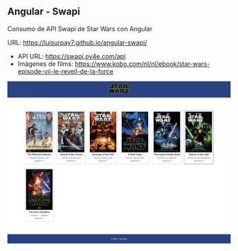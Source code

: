 ## Angular - Swapi

Consumo de API Swapi de Star Wars con Angular

URL: https://luisurpay7.github.io/angular-swapi/

- API URL: https://swapi.py4e.com/api
- Imágenes de films: https://www.kobo.com/nl/nl/ebook/star-wars-episode-vii-le-reveil-de-la-force

![Portada](src/assets/Portada.png)
